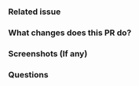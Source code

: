 ### Related issue
<!-- Remove this field if it doesn't fix any issue -->

### What changes does this PR do?

### Screenshots (If any)

### Questions
